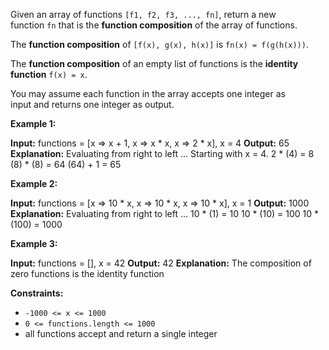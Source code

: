 Given an array of functions `[f1, f2, f3, ..., fn]`, return a new function `fn` that is the **function composition** of the array of functions.

The **function composition** of `[f(x), g(x), h(x)]` is `fn(x) = f(g(h(x)))`.

The **function composition** of an empty list of functions is the **identity function** `f(x) = x`.

You may assume each function in the array accepts one integer as input and returns one integer as output.

**Example 1:**

**Input:** functions = \[x => x + 1, x => x \* x, x => 2 \* x\], x = 4
**Output:** 65
**Explanation:**
Evaluating from right to left ...
Starting with x = 4.
2 \* (4) = 8
(8) \* (8) = 64
(64) + 1 = 65

**Example 2:**

**Input:** functions = \[x => 10 \* x, x => 10 \* x, x => 10 \* x\], x = 1
**Output:** 1000
**Explanation:**
Evaluating from right to left ...
10 \* (1) = 10
10 \* (10) = 100
10 \* (100) = 1000

**Example 3:**

**Input:** functions = \[\], x = 42
**Output:** 42
**Explanation:**
The composition of zero functions is the identity function

**Constraints:**

*   `-1000 <= x <= 1000`
*   `0 <= functions.length <= 1000`
*   all functions accept and return a single integer